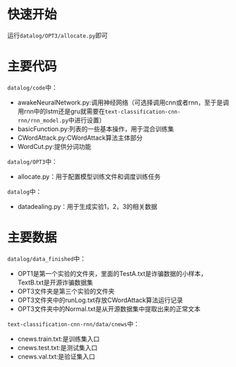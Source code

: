 # 快速开始

运行``datalog/OPT3/allocate.py``即可

# 主要代码

``datalog/code``中：

 - awakeNeuralNetwork.py:调用神经网络（可选择调用cnn或者rnn，至于是调用rnn中的lstm还是gru就需要在``text-classification-cnn-rnn/rnn_model.py``中进行设置）
 - basicFunction.py:列表的一些基本操作，用于混合训练集
 - CWordAttack.py:CWordAttack算法主体部分
 - WordCut.py:提供分词功能

``datalog/OPT3``中：

 - allocate.py：用于配置模型训练文件和调度训练任务

``datalog``中：

 - datadealing.py：用于生成实验1，2，3的相关数据



# 主要数据

``datalog/data_finished``中：

 - OPT1是第一个实验的文件夹，里面的TestA.txt是诈骗数据的小样本，TextB.txt是开源诈骗数据集
 - OPT3文件夹是第三个实验的文件夹
 - OPT3文件夹中的runLog.txt存放CWordAttack算法运行记录
 - OPT3文件夹中的Normal.txt是从开源数据集中提取出来的正常文本

``text-classification-cnn-rnn/data/cnews``中：

 - cnews.train.txt:是训练集入口
 - cnews.test.txt:是测试集入口
 - cnews.val.txt:是验证集入口